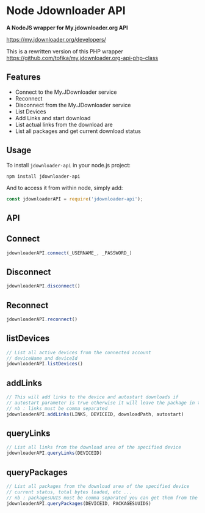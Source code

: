 Node Jdownloader API
======
**A NodeJS wrapper for My.jdownloader.org API**

https://my.jdownloader.org/developers/

This is a rewritten version of this PHP wrapper
https://github.com/tofika/my.jdownloader.org-api-php-class

Features
--------
- Connect to the My.JDownloader service
- Reconnect
- Disconnect from the My.JDownloader service
- List Devices
- Add Links and start download
- List actual links from the download are
- List all packages and get current download status

Usage
--------

To install `jdownloader-api` in your node.js project:

```
npm install jdownloader-api
```

And to access it from within node, simply add:

```javascript
const jdownloaderAPI = require('jdownloader-api');
```
API
--------
## Connect

```javascript
jdownloaderAPI.connect(_USERNAME_, _PASSWORD_)
```

## Disconnect

```javascript
jdownloaderAPI.disconnect()
```
## Reconnect

```javascript
jdownloaderAPI.reconnect()
```

## listDevices

```javascript
// List all active devices from the connected account
// deviceName and deviceId
jdownloaderAPI.listDevices()
```

## addLinks

```javascript
// This will add links to the device and autostart downloads if 
// autostart parameter is true otherwise it will leave the package in the linkGrabber
// nb : links must be comma separated
jdownloaderAPI.addLinks(LINKS, DEVICEID, downloadPath, autostart)
```

## queryLinks

```javascript
// List all links from the download area of the specified device
jdownloaderAPI.queryLinks(DEVICEID)
```

## queryPackages

```javascript
// List all packages from the download area of the specified device
// current status, total bytes loaded, etc ...
// nb : packagesUUIS must be comma separated you can get them from the queryLinks method
jdownloaderAPI.queryPackages(DEVICEID, PACKAGESUUIDS)
```